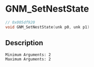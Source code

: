 # GNM_SetNestState
```c
// 0x005df920
void GNM_SetNestState(unk p0, unk p1)
```
## Description
```
Minimum Arguments: 2
Maximum Arguments: 2
```
